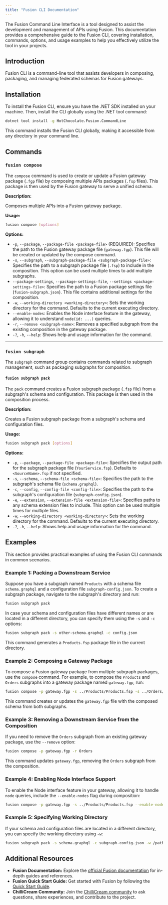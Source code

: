 ```yaml
---
title: "Fusion CLI Documentation"
---
```


The Fusion Command Line Interface is a tool designed to assist the development and management of APIs using Fusion. This documentation provides a comprehensive guide to the Fusion CLI, covering installation, commands, options, and usage examples to help you effectively utilize the tool in your projects.

## Introduction

Fusion CLI is a command-line tool that assists developers in composing, packaging, and managing federated schemas for Fusion gateways.

## Installation

To install the Fusion CLI, ensure you have the .NET SDK installed on your machine. Then, install the CLI globally using the .NET tool command:

```bash
dotnet tool install -g HotChocolate.Fusion.CommandLine
```

This command installs the Fusion CLI globally, making it accessible from any directory in your command line.

## Commands

### `fusion compose`

The `compose` command is used to create or update a Fusion gateway package (`.fgp` file) by composing multiple APIs packages (`.fsp` files). This package is then used by the Fusion gateway to serve a unified schema.

**Description:**

Composes multiple APIs into a Fusion gateway package.

**Usage:**

```bash
fusion compose [options]
```

**Options:**

- `-p`, `--package`, `--package-file <package-file>` (REQUIRED): Specifies the path to the Fusion gateway package file (`gateway.fgp`). This file will be created or updated by the compose command.
- `-s`, `--subgraph`, `--subgraph-package-file <subgraph-package-file>`: Specifies the path to a subgraph package file (`.fsp`) to include in the composition. This option can be used multiple times to add multiple subgraphs.
- `--package-settings`, `--package-settings-file`, `--settings <package-settings-file>`: Specifies the path to a Fusion package settings file (`fusion-subgraph.json`). This file contains additional settings for the composition.
- `-w`, `--working-directory <working-directory>`: Sets the working directory for the command. Defaults to the current executing directory.
- `--enable-nodes`: Enables the Node interface feature in the gateway, allowing it to understand `node(id: ...)` queries.
- `-r`, `--remove <subgraph-name>`: Removes a specified subgraph from the existing composition in the gateway package.
- `-?`, `-h`, `--help`: Shows help and usage information for the command.

---

### `fusion subgraph`

The `subgraph` command group contains commands related to subgraph management, such as packaging subgraphs for composition.

#### `fusion subgraph pack`

The `pack` command creates a Fusion subgraph package (`.fsp` file) from a subgraph's schema and configuration. This package is then used in the composition process.

**Description:**

Creates a Fusion subgraph package from a subgraph's schema and configuration files.

**Usage:**

```bash
fusion subgraph pack [options]
```

**Options:**

- `-p`, `--package`, `--package-file <package-file>`: Specifies the output path for the subgraph package file (`YourService.fsp`). Defaults to `<SourceName>.fsp` if not specified.
- `-s`, `--schema`, `--schema-file <schema-file>`: Specifies the path to the subgraph's schema file (`schema.graphql`).
- `-c`, `--config`, `--config-file <config-file>`: Specifies the path to the subgraph's configuration file (`subgraph-config.json`).
- `-e`, `--extension`, `--extension-file <extension-file>`: Specifies paths to any schema extension files to include. This option can be used multiple times for multiple files.
- `-w`, `--working-directory <working-directory>`: Sets the working directory for the command. Defaults to the current executing directory.
- `-?`, `-h`, `--help`: Shows help and usage information for the command.

## Examples

This section provides practical examples of using the Fusion CLI commands in common scenarios.

### Example 1: Packing a Downstream Service

Suppose you have a subgraph named `Products` with a schema file `schema.graphql` and a configuration file `subgraph-config.json`. To create a subgraph package, navigate to the subgraph's directory and run:

```bash
fusion subgraph pack
```

In case your schema and configuration files have different names or are located in a different directory, you can specify them using the `-s` and `-c` options:

```bash
fusion subgraph pack -s other-schema.graphql -c config.json
```

This command generates a `Products.fsp` package file in the current directory.

### Example 2: Composing a Gateway Package

To compose a Fusion gateway package from multiple subgraph packages, use the `compose` command. For example, to compose the `Products` and `Orders` subgraphs into a gateway package named `gateway.fgp`, run:

```bash
fusion compose -p gateway.fgp -s ../Products/Products.fsp -s ../Orders/Orders.fsp
```

This command creates or updates the `gateway.fgp` file with the composed schema from both subgraphs.

### Example 3: Removing a Downstream Service from the Composition

If you need to remove the `Orders` subgraph from an existing gateway package, use the `--remove` option:

```bash
fusion compose -p gateway.fgp -r Orders
```

This command updates `gateway.fgp`, removing the `Orders` subgraph from the composition.

### Example 4: Enabling Node Interface Support

To enable the Node interface feature in your gateway, allowing it to handle `node` queries, include the `--enable-nodes` flag during composition:

```bash
fusion compose -p gateway.fgp -s ../Products/Products.fsp --enable-nodes
```

### Example 5: Specifying Working Directory

If your schema and configuration files are located in a different directory, you can specify the working directory using `-w`:

```bash
fusion subgraph pack -s schema.graphql -c subgraph-config.json -w /path/to/subgraph
```

## Additional Resources

- **Fusion Documentation:** Explore the [official Fusion documentation](/docs/fusion/v14) for in-depth guides and references.
- **Fusion Quick Start Guide:** Get started with Fusion by following the [Quick Start Guide](/docs/fusion/v15/quick-start).
- **ChilliCream Community:** Join the [ChilliCream community](https://slack.chillicream.com) to ask questions, share experiences, and contribute to the project.
